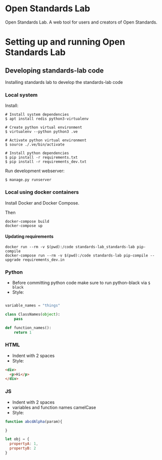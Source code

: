 # Open Standards Lab
Open Standards Lab. A web tool for users and creators of Open Standards.

# Setting up and running Open Standards Lab

## Developing standards-lab code
Installing standards lab to develop the standards-lab code
### Local system

Install:

```
# Install system dependencies
$ apt install redis python3-virtualenv

# Create python virtual environment
$ virtualenv --python python3 .ve

# Activate python virtual environment
$ source ./.ve/bin/activate

# Install python dependencies
$ pip install -r requirements.txt
$ pip install -r requirements_dev.txt
```

Run development webserver:

```
$ manage.py runserver
```


### Local using docker containers

Install Docker and Docker Compose.

Then

```
docker-compose build
docker-compose up
```

#### Updating requirements

```
docker run --rm -v $(pwd):/code standards-lab_standards-lab pip-compile
docker-compose run --rm -v $(pwd):/code standards-lab pip-compile --upgrade requirements_dev.in
```

### Python
- Before committing python code make sure to run python-black via `$ black`
- Style:
```python

variable_names = "things"

class ClassNames(object):
    pass

def function_names():
    return 1
```

### HTML
- Indent with 2 spaces
- Style:
```html
<div>
  <p>Hi</p>
</div>
```

### JS
- Indent with 2 spaces
- variables and function names camelCase
- Style:
```js
function abcdAlpha(param){

}

let obj = {
  propertyA: 1,
  propertyB: 2
}
```
